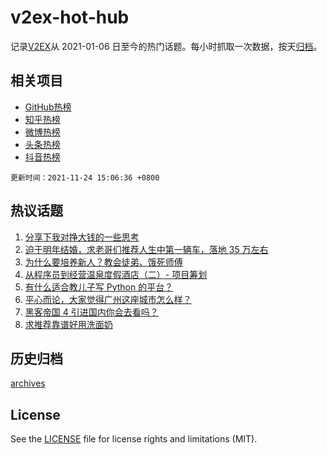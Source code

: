# v2ex-hot-hub

 记录[V2EX](https://www.v2ex.com/)从 2021-01-06 日至今的热门话题。每小时抓取一次数据，按天[归档](archives)。
 
 ## 相关项目

- [GitHub热榜](https://github.com/lonnyzhang423/github-hot-hub)
- [知乎热榜](https://github.com/lonnyzhang423/zhihu-hot-hub)
- [微博热榜](https://github.com/lonnyzhang423/weibo-hot-hub)
- [头条热榜](https://github.com/lonnyzhang423/toutiao-hot-hub)
- [抖音热榜](https://github.com/lonnyzhang423/douyin-hot-hub)


 `更新时间：2021-11-24 15:06:36 +0800`

## 热议话题

1. [分享下我对挣大钱的一些思考](https://www.v2ex.com/t/817584)
1. [迫于明年结婚，求老哥们推荐人生中第一辆车，落地 35 万左右](https://www.v2ex.com/t/817417)
1. [为什么要培养新人？教会徒弟、饿死师傅](https://www.v2ex.com/t/817476)
1. [从程序员到经营温泉度假酒店（二）- 项目筹划](https://www.v2ex.com/t/817581)
1. [有什么适合教儿子写 Python 的平台？](https://www.v2ex.com/t/817546)
1. [平心而论，大家觉得广州这座城市怎么样？](https://www.v2ex.com/t/817537)
1. [黑客帝国 4 引进国内你会去看吗？](https://www.v2ex.com/t/817561)
1. [求推荐靠谱好用洗面奶](https://www.v2ex.com/t/817545)

## 历史归档

[archives](archives)

## License

See the [LICENSE](LICENSE) file for license rights and limitations (MIT).
